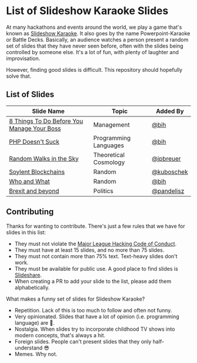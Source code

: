 # List of Slideshow Karaoke Slides

At many hackathons and events around the world, we play a game that's known as [Slideshow Karaoke][wikipedia]. It also goes by the name Powerpoint-Karaoke or Battle Decks. Basically, an audience watches a person present a random set of slides that they have never seen before, often with the slides being controlled by someone else. It's a lot of fun, with plenty of laughter and improvisation.

However, finding good slides is difficult. This repository should hopefully solve that.

## List of Slides

| Slide Name | Topic | Added By |
| ---------- | ----- | -------- |
| [8 Things To Do Before You Manage Your Boss](https://www.slideshare.net/wiley/slideshare-8-things-to-do-before-you-manage-your-boss) | Management | [@bih](https://github.com/bih) |
| [PHP Doesn't Suck](https://www.slideshare.net/jmhobbs/php-doesnt-suck?qid=f86a8d4b-315d-469c-9d25-7975bd0caebe) | Programming Languages | [@bih](https://github.com/bih) |
| [Random Walks in the Sky](http://www.cosmo-ufes.org/uploads/1/3/7/0/13701821/vitoria2014.pdf) | Theoretical Cosmology | [@jpbreuer](https://github.com/jpbreuer) |
| [Soylent Blockchains](https://www.slideshare.net/SteveWaldman/soylent-blockchains) | Random | [@kuboschek](https://github.com/kuboschek) |
| [Who and What](https://www.slideshare.net/georgemelendez/questions-with-who-72442769?qid=c6e696e1-62f9-4563-be58-775a17641e0b) | Random | [@bih](https://github.com/bih) |
| [Brexit and beyond](https://www.slideshare.net/abusch10/brexit-and-beyond-how-uk-can-upset-the-global-economy) | Politics | [@pandelisz](https://github.com/pandelisz) |


## Contributing

Thanks for wanting to contribute. There's just a few rules that we have for slides in this list:

- They must not violate the [Major League Hacking Code of Conduct][mlh-coc].
- They must have at least 15 slides, and no more than 75 slides.
- They must not contain more than 75% text. Text-heavy slides don't work.
- They must be available for public use. A good place to find slides is [Slideshare][slideshare].
- When creating a PR to add your slide to the list, please add them alphabetically.

What makes a funny set of slides for Slideshow Karaoke?

- Repetition. Lack of this is too much to follow and often not funny.
- Very opinionated. Slides that have a lot of opinion (i.e. programming language) are 💯.
- Nostalgia. When slides try to incorporate childhood TV shows into modern concepts, that's always a hit.
- Foreign slides. People can't present slides that they only half-understand 😎
- Memes. Why not.

[wikipedia]: https://en.wikipedia.org/wiki/Powerpoint-Karaoke
[slideshare]: https://www.slideshare.net
[slides]: SLIDES.md
[mlh-coc]: https://mlh.io/code-of-conduct
